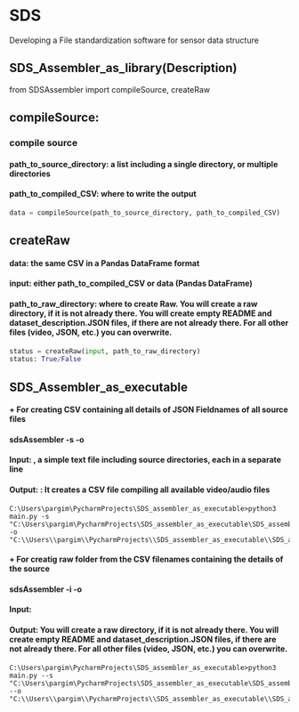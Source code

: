 # SDS
Developing a File standardization software for sensor data structure

## SDS_Assembler_as_library(Description)

from SDSAssembler import compileSource, createRaw 
## compileSource:
### compile source 
#### path_to_source_directory: a list including a single directory, or multiple directories 
#### path_to_compiled_CSV: where to write the output 
```python
data = compileSource(path_to_source_directory, path_to_compiled_CSV)

```


## createRaw
#### data: the same CSV in a Pandas DataFrame format  
#### input: either path_to_compiled_CSV or data (Pandas DataFrame) 
#### path_to_raw_directory: where to create Raw. You will create a raw directory, if it is not already there. You will create empty README and dataset_description.JSON files, if there are not already there. For all other files (video, JSON, etc.) you can overwrite.  
```python
status = createRaw(input, path_to_raw_directory) 
status: True/False 
```

## SDS_Assembler_as_executable
#### + For creating CSV containing all details of JSON Fieldnames of all source files

#### sdsAssembler -s <path-to-source-directory-text-file> -o <path-to-CSV-file> 
#### Input: <path-to-directory-list-file>, a simple text file including source directories, each in a separate line 
#### Output: <path-to-CSV-file> : It creates a CSV file compiling all available video/audio files 
```
C:\Users\pargim\PycharmProjects\SDS_assembler_as_executable>python3 main.py -s "C:\Users\pargim\PycharmProjects\SDS_assembler_as_executable\SDS_assembler\source_details_doc.txt" -o "C:\\Users\\pargim\\PycharmProjects\\SDS_assembler_as_executable\\SDS_assembler\\testo_new_executable_updated_1.csv"
```
#### + For creatig raw folder from the CSV filenames containing the details of the source
#### sdsAssembler -i <path-to-CSV-file> -o <path-to-raw-directory> 
#### Input: <path-to-CSV-file> 
#### Output: <path-to-raw-directory> You will create a raw directory, if it is not already there. You will create empty README and dataset_description.JSON files, if there are not already there. For all other files (video, JSON, etc.) you can overwrite.  

```
C:\Users\pargim\PycharmProjects\SDS_assembler_as_executable>python3 main.py --s "C:\Users\pargim\PycharmProjects\SDS_assembler_as_executable\SDS_assembler\source_details_doc.txt" --o "C:\\Users\\pargim\\PycharmProjects\\SDS_assembler_as_executable\\SDS_assembler\\testo_new_executable_updated_1.csv"

```

 


